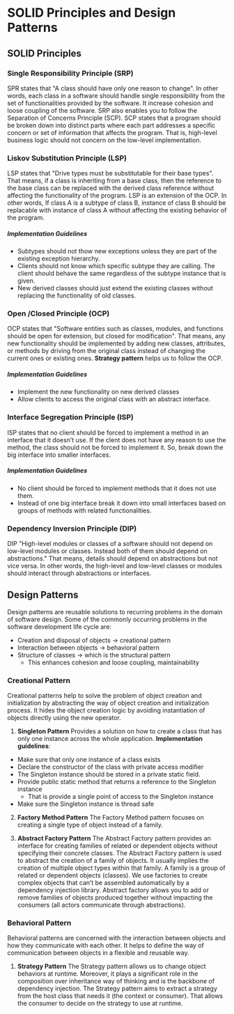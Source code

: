 # SOLID Principles and Design Patterns 
## SOLID Principles

### Single Responsibility Principle (SRP)
SPR states that "A class should have only one reason to change". In other words, each class in a software should handle single responsibility from the set of functionalities provided by the software. It increase cohesion and loose coupling of the software. SRP also enables you to follow the Separation of Concerns Principle (SCP). SCP states that a program should be broken down into distinct parts where each part addresses a specific concern or set of information that affects the program. That is, high-level business logic should not concern on the low-level implementation.
### Liskov Substitution Principle (LSP)
LSP states that "Drive types must be substitutable for their base types". That means, if a class is inheriting from a base class, then the reference to the base class can be replaced with the derived class reference without affecting the functionality of the program. LSP is an extension of the OCP. In other words, If class A is a subtype of class B, instance of class B should be replacable with instance of class A without affecting the existing behavior of the program.
##### Implementation Guidelines
- Subtypes should not thow new exceptions unless they are part of the existing exception hierarchy.
- Clients should not know which specific subtype they are calling. The client should behave the same regardless of the subtype instance that is given.
- New derived classes should just extend the existing classes without replacing the functionality of old classes.

### Open /Closed Principle (OCP)
OCP states that "Software entities such as classes, modules, and functions should be open for extension, but closed for modification".
That means, any new functionality should be implemented by adding new classes, attributes, or methods by driving from the original class instead of changing the current ones or existing ones. **Strategy pattern** helps us to follow the OCP.
##### Implementation Guidelines
- Implement the new functionality on new derived classes
- Allow clients to access the original class with an abstract interface.

### Interface Segregation Principle (ISP)
ISP states that no client should be forced to implement a method in an interface that it doesn’t use. If the clent does not have any reason to use the method, the class should not be forced to implement it. So, break down the big interface into smaller interfaces.
##### Implementation Guidelines
- No client should be forced to implement methods that it does not use them.
- Instead of one big interface break it down into small interfaces based on groups of methods with related functionalities.

### Dependency Inversion Principle (DIP)
DIP "High-level modules or classes of a software should not depend on low-level modules or classes. Instead both of them should depend on abstractions." That means, details should depend on abstractions but not vice versa. In other words, the high-level and low-level classes or modules should interact through abstractions or interfaces.
## Design Patterns
Design patterns are reusable solutions to recurring problems in the domain of software design. Some of the commonly occurring problems in the software development life cycle are:
- Creation and disposal of objects -> creational pattern
- Interaction between objects -> behavioral pattern
- Structure of classes -> which is the structural pattern
  - This enhances cohesion and loose coupling, maintainability

### Creational Pattern
Creational patterns help to solve the problem of object creation and initialization by abstracting the way of object creation and initialization process. It hides the object creation logic by avoiding instantiation of objects directly using the new operator.
1. **Singleton Pattern**
Provides a solution on how to create a class that has only one instance across the whole application.
**Implementation guidelines**:
- Make sure that only one instance of a class exists
- Declare the constructor of the class with private access modifier
- The Singleton instance should be stored in a private static field.
- Provide public static method that returns a reference to the Singleton instance 
  - That is provide a single point of access to the Singleton instance
- Make sure the Singleton instance is thread safe

2. **Factory Method Pattern**
The Factory Method pattern focuses on creating a single type of object instead of a family.

3. **Abstract Factory Pattern**
The Abstract Factory pattern provides an interface for creating families of related or dependent objects without specifying their concrete classes.
The Abstract Factory pattern is used to abstract the creation of a family of objects. It usually implies
the creation of multiple object types within that family. A family is a group of related or dependent
objects (classes).
We use factories to create complex objects that can’t be assembled automatically by a dependency injection library.
Abstract factory allows you to add or remove families of objects produced together without impacting the consumers (all actors communicate through abstractions).


### Behavioral Pattern
Behavioral patterns are concerned with the interaction between objects and how they communicate with each other. It helps to define the way of communication between objects in a flexible and reusable way.
1. **Strategy Pattern**
The Strategy pattern allows us to change object behaviors at runtime. Moreover, it plays a significant role in the composition over inheritance way of thinking and is the backbone of dependency injection.
The Strategy pattern aims to extract a strategy from the host class that needs it (the context or consumer). That allows the consumer to decide on the strategy to use at runtime.
